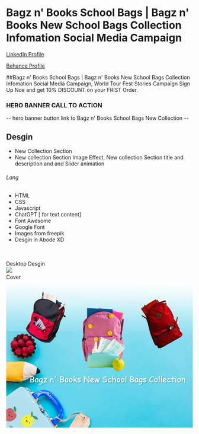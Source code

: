 # Bagz n' Books School Bags | Bagz n' Books New School Bags Collection Infomation Social Media Campaign
<a href="https://www.linkedin.com/in/dharmendraverma95/" target="_blank">LinkedIn Profile </a>

<a href="https://www.behance.net/dhirukumar" target="_blank">Behance Profile </a>

##Bagz n' Books School Bags | Bagz n' Books New School Bags Collection Infomation Social Media Campaign, World Tour Fest Stories Campaign Sign Up Noe and get 10% DISCOUNT on your FRIST Order.


### HERO BANNER CALL TO ACTION
-- hero banner button link to Bagz n' Books School Bags New Collection --


## Desgin 
<ul>
  <li>New Collection Section</li>
  <li>New collection Section Image Effect, New collection Section title and description and and Slider animation </li>
</ul>

###### Lang
<ul>
  <li>HTML</li>
  <li>CSS</li>
  <li>Javascript</li>
  <li>ChatGPT [ for text content]</li>
  <li>Font Awesome</li>
  <li>Google Font</li>
  <li>Images from freepik</li>
  <li>Desgin in Abode XD</li>
</ul>
<br />
<br />
<span>Desktop Desgin</span><br/>
<a href="" target="_blank" >
<img src="./img/bagz-n-book-new-collection-section.gif" width="575px"/>
</a>
<br />
<span>Cover</span><br/>
<a href="" target="_blank" >
<img src="./img/cover.png" width="575px"/>
</a>





